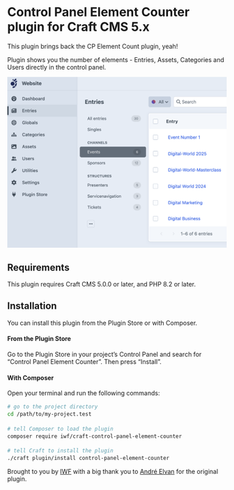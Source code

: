 # Control Panel Element Counter plugin for Craft CMS 5.x

This plugin brings back the CP Element Count plugin, yeah!

Plugin shows you the number of elements - Entries, Assets, Categories and Users directly in the control panel.

![Screenshot](resources/screenshot.png)

## Requirements

This plugin requires Craft CMS 5.0.0 or later, and PHP 8.2 or later.

## Installation

You can install this plugin from the Plugin Store or with Composer.

#### From the Plugin Store

Go to the Plugin Store in your project’s Control Panel and search for “Control Panel Element Counter”. Then press “Install”.

#### With Composer

Open your terminal and run the following commands:

```bash
# go to the project directory
cd /path/to/my-project.test

# tell Composer to load the plugin
composer require iwf/craft-control-panel-element-counter

# tell Craft to install the plugin
./craft plugin/install control-panel-element-counter
```

Brought to you by [IWF](https://www.iwf.ch/web-solutions) with a big thank you to [André Elvan](https://www.vaersaagod.no/) for the original plugin.
